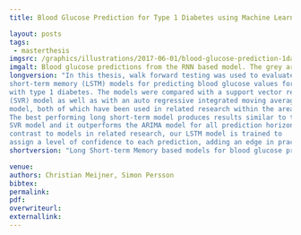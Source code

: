 ```yaml
---
title: Blood Glucose Prediction for Type 1 Diabetes using Machine Learning

layout: posts
tags:
 - masterthesis
imgsrc: /graphics/illustrations/2017-06-01/blood-glucose-prediction-1day.png
imgalt: Blood glucose predictions from the RNN based model. The grey area is the (predicted) confidence interval of the prediction.
longversion: "In this thesis, walk forward testing was used to evaluate the performance of two long
short-term memory (LSTM) models for predicting blood glucose values for patients
with type 1 diabetes. The models were compared with a support vector regression
(SVR) model as well as with an auto regressive integrated moving average (ARIMA)
model, both of which have been used in related research within the area.
The best performing long short-term model produces results similar to those of the
SVR model and it outperforms the ARIMA model for all prediction horizons. In
contrast to models in related research, our LSTM model is trained to
assign a level of confidence to each prediction, adding an edge in practical usability."
shortversion: "Long Short-term Memory based models for blood glucose prediction with confidence level outputs."

venue: 
authors: Christian Meijner, Simon Persson
bibtex: 
permalink:
pdf: 
overwriteurl: 
externallink: 
---
```


